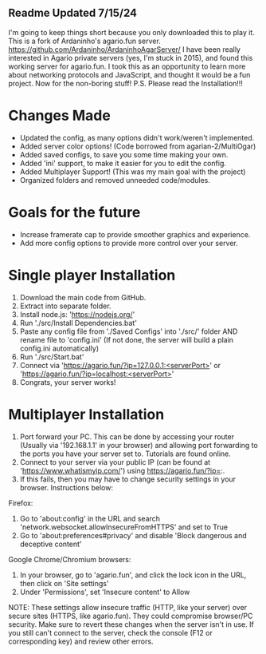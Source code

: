 ## Readme Updated 7/15/24

I'm going to keep things short because you only downloaded this to play it. This is a fork of Ardaninho's agario.fun server.
https://github.com/Ardaninho/ArdaninhoAgarServer/
I have been really interested in Agario private servers (yes, I'm stuck in 2015), and found this working server for agario.fun.
I took this as an opportunity to learn more about networking protocols and JavaScript, and thought it would be a fun project.
Now for the non-boring stuff! P.S. Please read the Installation!!!

# Changes Made

- Updated the config, as many options didn't work/weren't implemented.
- Added server color options! (Code borrowed from agarian-2/MultiOgar)
- Added saved configs, to save you some time making your own.
- Added 'ini' support, to make it easier for you to edit the config.
- Added Multiplayer Support! (This was my main goal with the project)
- Organized folders and removed unneeded code/modules.

# Goals for the future

- Increase framerate cap to provide smoother graphics and experience.
- Add more config options to provide more control over your server.

# Single player Installation

1. Download the main code from GitHub.
2. Extract into separate folder.
3. Install node.js: 'https://nodejs.org/'
4. Run './src/Install Dependencies.bat'
5. Paste any config file from './Saved Configs' into './src/' folder AND rename file to 'config.ini' (If not done, the server will build a plain config.ini automatically)
5. Run './src/Start.bat'
6. Connect via 'https://agario.fun/?ip=127.0.0.1:<serverPort>' or 'https://agario.fun/?ip=localhost:<serverPort>'
7. Congrats, your server works!

# Multiplayer Installation

1. Port forward your PC. This can be done by accessing your router (Usually via '192.168.1.1' in your browser) and allowing port forwarding to the ports you have your server set to. Tutorials are found online.
2. Connect to your server via your public IP (can be found at 'https://www.whatismyip.com/') using https://agario.fun/?ip=<yourPublicIP>:<serverPort>. 
3. If this fails, then you may have to change security settings in your browser. Instructions below:

Firefox:
1. Go to 'about:config' in the URL and search 'network.websocket.allowInsecureFromHTTPS' and set to True
2. Go to 'about:preferences#privacy' and disable 'Block dangerous and deceptive content'

Google Chrome/Chromium browsers:
1. In your browser, go to 'agario.fun', and click the lock icon in the URL, then click on 'Site settings'
2. Under 'Permissions', set 'Insecure content' to Allow

NOTE:
These settings allow insecure traffic (HTTP, like your server) over secure sites (HTTPS, like agario.fun).
They could compromise browser/PC security. Make sure to revert these changes when the server isn't in use. 
If you still can't connect to the server, check the console (F12 or corresponding key) and review other errors.

